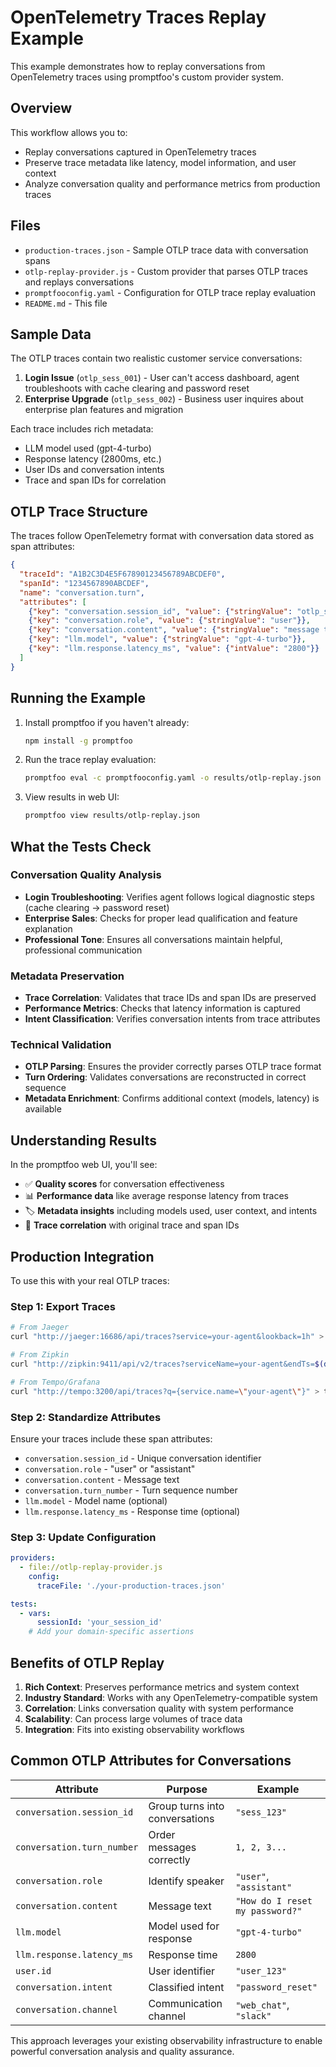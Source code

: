 # OpenTelemetry Traces Replay Example

This example demonstrates how to replay conversations from OpenTelemetry traces using promptfoo's custom provider system.

## Overview

This workflow allows you to:
- Replay conversations captured in OpenTelemetry traces
- Preserve trace metadata like latency, model information, and user context
- Analyze conversation quality and performance metrics from production traces

## Files

- `production-traces.json` - Sample OTLP trace data with conversation spans
- `otlp-replay-provider.js` - Custom provider that parses OTLP traces and replays conversations
- `promptfooconfig.yaml` - Configuration for OTLP trace replay evaluation
- `README.md` - This file

## Sample Data

The OTLP traces contain two realistic customer service conversations:

1. **Login Issue** (`otlp_sess_001`) - User can't access dashboard, agent troubleshoots with cache clearing and password reset
2. **Enterprise Upgrade** (`otlp_sess_002`) - Business user inquires about enterprise plan features and migration

Each trace includes rich metadata:
- LLM model used (gpt-4-turbo)
- Response latency (2800ms, etc.)
- User IDs and conversation intents
- Trace and span IDs for correlation

## OTLP Trace Structure

The traces follow OpenTelemetry format with conversation data stored as span attributes:

```json
{
  "traceId": "A1B2C3D4E5F67890123456789ABCDEF0",
  "spanId": "1234567890ABCDEF",
  "name": "conversation.turn",
  "attributes": [
    {"key": "conversation.session_id", "value": {"stringValue": "otlp_sess_001"}},
    {"key": "conversation.role", "value": {"stringValue": "user"}},
    {"key": "conversation.content", "value": {"stringValue": "message text"}},
    {"key": "llm.model", "value": {"stringValue": "gpt-4-turbo"}},
    {"key": "llm.response.latency_ms", "value": {"intValue": "2800"}}
  ]
}
```

## Running the Example

1. Install promptfoo if you haven't already:
   ```bash
   npm install -g promptfoo
   ```

2. Run the trace replay evaluation:
   ```bash
   promptfoo eval -c promptfooconfig.yaml -o results/otlp-replay.json
   ```

3. View results in web UI:
   ```bash
   promptfoo view results/otlp-replay.json
   ```

## What the Tests Check

### Conversation Quality Analysis
- **Login Troubleshooting**: Verifies agent follows logical diagnostic steps (cache clearing → password reset)
- **Enterprise Sales**: Checks for proper lead qualification and feature explanation
- **Professional Tone**: Ensures all conversations maintain helpful, professional communication

### Metadata Preservation
- **Trace Correlation**: Validates that trace IDs and span IDs are preserved
- **Performance Metrics**: Checks that latency information is captured
- **Intent Classification**: Verifies conversation intents from trace attributes

### Technical Validation
- **OTLP Parsing**: Ensures the provider correctly parses OTLP trace format
- **Turn Ordering**: Validates conversations are reconstructed in correct sequence
- **Metadata Enrichment**: Confirms additional context (models, latency) is available

## Understanding Results

In the promptfoo web UI, you'll see:
- ✅ **Quality scores** for conversation effectiveness
- 📊 **Performance data** like average response latency from traces
- 🏷️ **Metadata insights** including models used, user context, and intents
- 🔗 **Trace correlation** with original trace and span IDs

## Production Integration

To use this with your real OTLP traces:

### Step 1: Export Traces
```bash
# From Jaeger
curl "http://jaeger:16686/api/traces?service=your-agent&lookback=1h" > traces.json

# From Zipkin
curl "http://zipkin:9411/api/v2/traces?serviceName=your-agent&endTs=$(date +%s)000" > traces.json

# From Tempo/Grafana
curl "http://tempo:3200/api/traces?q={service.name=\"your-agent\"}" > traces.json
```

### Step 2: Standardize Attributes
Ensure your traces include these span attributes:
- `conversation.session_id` - Unique conversation identifier
- `conversation.role` - "user" or "assistant"
- `conversation.content` - Message text
- `conversation.turn_number` - Turn sequence number
- `llm.model` - Model name (optional)
- `llm.response.latency_ms` - Response time (optional)

### Step 3: Update Configuration
```yaml
providers:
  - file://otlp-replay-provider.js
    config:
      traceFile: './your-production-traces.json'

tests:
  - vars:
      sessionId: 'your_session_id'
    # Add your domain-specific assertions
```

## Benefits of OTLP Replay

1. **Rich Context**: Preserves performance metrics and system context
2. **Industry Standard**: Works with any OpenTelemetry-compatible system
3. **Correlation**: Links conversation quality with system performance
4. **Scalability**: Can process large volumes of trace data
5. **Integration**: Fits into existing observability workflows

## Common OTLP Attributes for Conversations

| Attribute | Purpose | Example |
|-----------|---------|---------|
| `conversation.session_id` | Group turns into conversations | `"sess_123"` |
| `conversation.turn_number` | Order messages correctly | `1, 2, 3...` |
| `conversation.role` | Identify speaker | `"user"`, `"assistant"` |
| `conversation.content` | Message text | `"How do I reset my password?"` |
| `llm.model` | Model used for response | `"gpt-4-turbo"` |
| `llm.response.latency_ms` | Response time | `2800` |
| `user.id` | User identifier | `"user_123"` |
| `conversation.intent` | Classified intent | `"password_reset"` |
| `conversation.channel` | Communication channel | `"web_chat"`, `"slack"` |

This approach leverages your existing observability infrastructure to enable powerful conversation analysis and quality assurance.